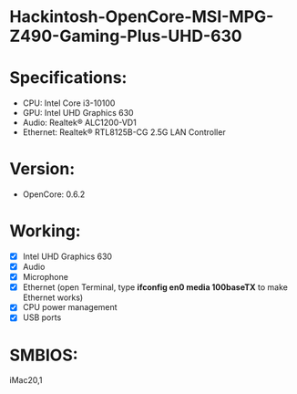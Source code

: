 # Hackintosh-OpenCore-MSI-MPG-Z490-Gaming-Plus-UHD-630

# Specifications:
* CPU: Intel Core i3-10100
* GPU: Intel UHD Graphics 630
* Audio: Realtek® ALC1200-VD1
* Ethernet: Realtek® RTL8125B-CG 2.5G LAN Controller

# Version: 
* OpenCore: 0.6.2

# Working:
- [x] Intel UHD Graphics 630
- [x] Audio
- [x] Microphone
- [x] Ethernet (open Terminal, type **ifconfig en0 media 100baseTX** to make Ethernet works)
- [x] CPU power management
- [x] USB ports

# SMBIOS:
iMac20,1